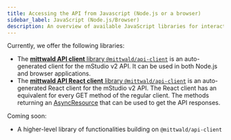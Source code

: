 ```yaml
---
title: Accessing the API from Javascript (Node.js or a browser)
sidebar_label: JavaScript (Node.js/Browser)
description: An overview of available JavaScript libraries for interacting with the mittwald API.
---
```


Currently, we offer the following libraries:

- The [**mittwald API client** library `@mittwald/api-client`]([https://github.com/mittwald/api-client-js](https://github.com/mittwald/api-client-js/tree/master/packages/mittwald#mittwald-api-javascript-client)) is an auto-generated client for the mStudio v2 API. It can be used in both Node.js and browser applications.
- The [**mittwald API React client** library `@mittwald/api-client`](https://github.com/mittwald/api-client-js/tree/master/packages/mittwald#usage-in-react) is an auto-generated React client for the mStudio v2 API. The React client has an equivalent for every GET method of the regular client. The methods returning an [AsyncResource](https://www.npmjs.com/package/@mittwald/react-use-promise#async-resource-1) that can be used to get the API responses.

Coming soon:

- A higher-level library of functionalities building on `@mittwald/api-client`
